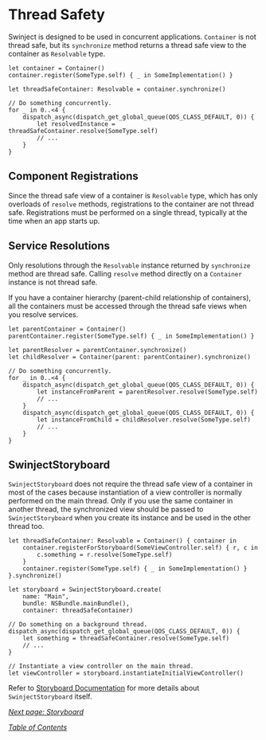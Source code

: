 # Thread Safety

Swinject is designed to be used in concurrent applications. `Container` is not thread safe, but its `synchronize` method returns a thread safe view to the container as `Resolvable` type.

```
let container = Container()
container.register(SomeType.self) { _ in SomeImplementation() }

let threadSafeContainer: Resolvable = container.synchronize()

// Do something concurrently.
for _ in 0..<4 {
    dispatch_async(dispatch_get_global_queue(QOS_CLASS_DEFAULT, 0)) {
        let resolvedInstance = threadSafeContainer.resolve(SomeType.self)
        // ...
    }
}
```

## Component Registrations

Since the thread safe view of a container is `Resolvable` type, which has only overloads of `resolve` methods, registrations to the container are not thread safe. Registrations must be performed on a single thread, typically at the time when an app starts up.

## Service Resolutions

Only resolutions through the `Resolvable` instance returned by `synchronize` method are thread safe. Calling `resolve` method directly on a `Container` instance is not thread safe.

If you have a container hierarchy (parent-child relationship of containers), all the containers must be accessed through the thread safe views when you resolve services.

```
let parentContainer = Container()
parentContainer.register(SomeType.self) { _ in SomeImplementation() }

let parentResolver = parentContainer.synchronize()
let childResolver = Container(parent: parentContainer).synchronize()

// Do something concurrently.
for _ in 0..<4 {
    dispatch_async(dispatch_get_global_queue(QOS_CLASS_DEFAULT, 0)) {
        let instanceFromParent = parentResolver.resolve(SomeType.self)
        // ...
    }
    dispatch_async(dispatch_get_global_queue(QOS_CLASS_DEFAULT, 0)) {
        let instanceFromChild = childResolver.resolve(SomeType.self)
        // ...
    }
}
```

## SwinjectStoryboard

`SwinjectStoryboard` does not require the thread safe view of a container in most of the cases because instantiation of a view controller is normally performed on the main thread. Only if you use the same container in another thread, the synchronized view should be passed to `SwinjectStoryboard` when you create its instance and be used in the other thread too.

```
let threadSafeContainer: Resolvable = Container() { container in
    container.registerForStoryboard(SomeViewController.self) { r, c in
        c.something = r.resolve(SomeType.self)
    }
    container.register(SomeType.self) { _ in SomeImplementation() }
}.synchronize()

let storyboard = SwinjectStoryboard.create(
    name: "Main",
    bundle: NSBundle.mainBundle(),
    container: threadSafeContainer)

// Do something on a background thread.
dispatch_async(dispatch_get_global_queue(QOS_CLASS_DEFAULT, 0)) {
    let something = threadSafeContainer.resolve(SomeType.self)
    // ...
}

// Instantiate a view controller on the main thread.
let viewController = storyboard.instantiateInitialViewController()
```

Refer to [Storyboard Documentation](Storyboard.md) for more details about `SwinjectStoryboard` itself.

_[Next page: Storyboard](Storyboard.md)_

_[Table of Contents](README.md)_
